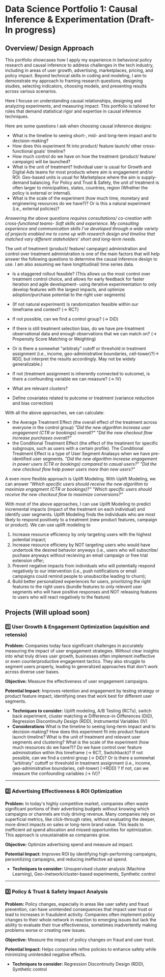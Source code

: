 # Data Science Portfolio 1: Causal Inference & Experimentation (Draft- In progress)

## **Overview/ Design Approach**
This portfolio showcases how I apply my experience in behavioral policy research and causal inference to address challenges in the tech industry, including in areas of user growth, advertising, marketplaces, pricing, and policy impact. Beyond technical skills in coding and modeling, I aim to demonstrate my approach to framing research questions, designing studies, selecting indicators, choosing models, and presenting results across various scenarios.

Here I focuse on understanding causal relationships, designing and analyzing experiments, and measuring impact. This portfolio is tailored for roles that demand statistical rigor and expertise in causal inference techniques.

Here are some questions I ask when choosing causal inference designs:
- What is the timeline to seeing short-, mid- and long-term impact and to decision-making?
- How does this experiment fit into product/ feature launch/ other cross-functional goals' timeline?
- How much control do we have on how the treatment (product/ feature/ campaign) will be launched?
- What is the unit of treatment? Individual user is usual for Growth and Digital Ads teams for most products where aim is engagement and/or ROI. Geo-based units is usual for Marketplace where the aim is supply-demand balancing. For Policy and Trust & Safety, the unit of treatment is often larger to minicipalities, states, countries, region (Whether the policy is external or internal).
- What is the scale of the experiment (how much time, monetary and engineering resources do we have?)? Or is this a natural experiment (i.e., external policies)?
  
*Answering the above questions requires consultations/ co-creation with cross-functional teams- Soft skills and experience. My consulting experience and communication skills I've developed through a wide variety of projects enabled me to come up with research design and timeline that matched vary different stateholders' short and long-term needs.*

The unit of treatment (product/ feature/ campaign) administration and control over treatment administration is one of the main factors that will help answer the following questions to determine the causal inference design to use. I am also assuming we have longtitudinal/ time series data. 

- Is a staggered rollout feasible? (This allows us the most control over treatment control choice, and allows for early feedback for faster iteration and agile development- using iterative experimentation to only develop features with the largest impacts, and optimize adoption/purchase potential to the right user segments)
- (If not natural experiment) Is randomization feasible within our timeframe and context? (-> RCT)
- If not possible, can we find a control group? (-> DiD)
- If there is still treatment selection bias, do we have pre-treatment observational data and enough observations that we can match on? (-> Propensity Score Matching or Weighting)
- Or is there a somewhat "arbitraty" cutoff or threshold in treatment assignment (i.e., income, geo-administrative boundaries, cell-tower)?(-> RDD, but interpret the results accordingly. May not be widely generalizable.)
- If not (treatment assignment is inherently connected to outcome), is there a confounding variable we can measure? (-> IV)
  
- What are relevant clusters?
- Define covariates related to putcome or treatment (variance reduction and bias correction)

With all the above approaches, we can calculate:
- the Average Treatment Effect (the overall effect of the treatment across everyone in the control group) *"Did the new algorithm increase user engagement (CTR or bookings) overall?" "Did the new checkout flow increase purchases overall?"*
- the Conditional Treatment Effect (the effect of the treatment for specific subgroups, such as users with a certain profile). The Conditional Treatment Effect is a type of User Segment Analasys when we have pre-identified user segments. *"Did the new algorithm increase engagement in power users (CTR or bookings) compared to casual users?" "Did the new checkout flow help power users more than new users?"*


A even more flexible approach is Uplift Modeling. With Uplift Modeling, we can answer *"Which specific users should receive the new algorithm to maximize engagment (CTR or bookings)?" "Which specific users should receive the new checkout flow to maximize conversions?"*

With most of the above approaches, I can use Uplift Modeling to predict incremental impacts (impact of the treatment on each individual) and identify user segments. Uplift Modeling finds the individuals who are most likely to respond positively to a treatment (new product features, campaign or product). We can use uplift modeling to 
1. Increase resource efficiency by only targeting users with the highest potential impact;
2. Increase resource efficieny by NOT targeting users who would have undertook the desired behavior anyways (i.e., users who will subscribe/ puchase anyways without recieving an email campaign or free trial extension offer;
3. Prevent negative impacts from individuals who will potentially respond negatively to our intervention (i.e., push notifications or email campaigns could remind people to unsubscribe leading to churn);
4. Build better personalized experiences for users, prioritizing the right features to the right users (bundle features to only relevent user segments who will have positive responses and NOT releasing features to users who will react negatively to the feature)


## **Projects** (Will upload soon)

### **1️⃣ User Growth & Engagement Optimization** (aquisition and retensio)
**Problem:** Companies today face significant challenges in accurately measuring the impact of user engagement strategies. Without clear insights into what truly drives user growth, businesses often implement ineffective or even counterproductive engagement tactics. They also struggle to segment users properly, leading to generalized approaches that don't work across diverse user bases.

**Objective:** Measure the effectiveness of user engagement campaigns.

**Potential Impact:** Improves retention and engagement by testing strategy or product feature impact, identifying ones that work best for different user segments.
- **Techniques to consider:** Uplift modeling, A/B Testing (RCTs), switch back experiment, cluster matching w Difference-in-Differences (DiD), Regression Discontinuity Design (RDD), Instrumental Variables (IV)
- **Considerations** What is the timeline to seeing long-term impact and to decision-making? How does this experiment fit into product feature launch timeline? What is the unit of treatment and relevant user segments and clustering? What is the scale of the experiment (how much resources do we have?)? Do we have control over feature administration within this timeframe (-> RCT, Switchback)? If not possible, can we find a control group (-> DiD)? Or is there a somewhat "arbitraty" cuttoff or threshold in treatment assignment (i.e., income, geo-administrative boundaries, cell-tower) (->RDD) ? If not, can we measure the confounding variables (-> IV)?

---

### **2️⃣ Advertising Effectiveness & ROI Optimization**
**Problem:** In today's highly competitive market, companies often waste significant portions of their advertising budgets without knowing which campaigns or channels are truly driving revenue. Many companies rely on superficial metrics, like click-through rates, without evaluating the deeper, more direct impacts on sales or long-term brand value. This leads to inefficient ad spend allocation and missed opportunities for optimization. This approach is unsustainable as companies grow.

**Objective:** Optimize advertising spend and measure ad impact.

**Potential Impact:** Improves ROI by identifying high-performing campaigns, personilizing campaigns, and reducing ineffective ad spend.
- **Techniques to consider:** Unsupervised cluster analysis (Machine Learning), Geo-/network/cluster-based experiments, Synthetic control 

---

### **3️⃣ Policy & Trust & Safety Impact Analysis**
**Problem:** Policy changes, especially in areas like user safety and fraud prevention, can have unintended consequences that impact user trust or lead to increases in fraudulent activity. Companies often implement policy changes to their whole network in reaction to emerging issues but lack the ability to evaluate their true effectiveness, sometimes inadvertently making problems worse or creating new issues.

**Objective:** Measure the impact of policy changes on fraud and user trust.

**Potential Impact:** Helps companies refine policies to enhance safety while minimizing unintended negative effects.
- **Techniques to consider:** Regression Discontinuity Design (RDD), Synthetic control 
